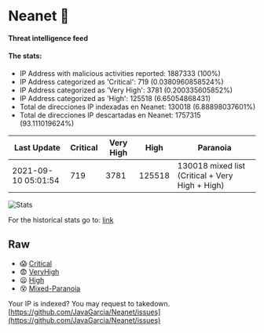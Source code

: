 # Neanet :hocho:
#### Threat intelligence feed
#### The stats:

- IP Address with malicious activities reported: 1887333 (100%)
- IP Address categorized as 'Critical':  719 (0.0380960858524%)
- IP Address categorized as 'Very High':  3781 (0.200335605852%)
- IP Address categorized as 'High':  125518 (6.65054868431)
- Total de direcciones IP indexadas en Neanet:  130018 (6.88898037601%)
- Total de direcciones IP descartadas en Neanet:  1757315 (93.111019624%)

| Last Update | Critical | Very High | High | Paranoia |
| --- | --- | --- | --- | --- |
| 2021-09-10 05:01:54 | 719 | 3781 | 125518 | 130018 mixed list (Critical + Very High + High)|

![Stats](https://docs.google.com/spreadsheets/d/e/2PACX-1vSnaNMIXVabIpDJjufMlzH7poXnshF3mgd8Is1g9ytUEzVsP5my4Trn8f-xkoLLQ38xpL3HtmUexLo6/pubchart?oid=501124687&format=image)

For the historical stats go to: [link](/stats.csv)
## Raw
- :scream: [Critical](https://raw.githubusercontent.com/JavaGarcia/Neanet/master/blacklists/neanet_critical.txt)
- :fearful: [VeryHigh](https://raw.githubusercontent.com/JavaGarcia/Neanet/master/blacklists/neanet_veryHigh.txtt)
- :frowning: [High](https://raw.githubusercontent.com/JavaGarcia/Neanet/master/blacklists/neanet_high.txt)
- :dizzy_face: [Mixed-Paranoia](https://raw.githubusercontent.com/JavaGarcia/Neanet/master/blacklists/neanet_all.txt)


Your IP is indexed? You may request to takedown. [https://github.com/JavaGarcia/Neanet/issues](https://github.com/JavaGarcia/Neanet/issues)




















































































































































































































































































































































































































































































































































































































































































































































































































































































































































































































































































































































































































































































































































































































































































































































































































































































































































































































































































































































































































































































































































































































































































































































































































































































































































































































































































































































































































































































































































































































































































































































































































































































































































































































































































































































































































































































































































































































































































































































































































































































































































































































































































































































































































































































































































































































































































































































































































































































































































































































































































































































































































































































































































































































































































































































































































































































































































































































































































































































































































































































































































































































































































































































































































































































































































































































































































































































































































































































































































































































































































































































































































































































































































































































































































































































































































































































































































































































































































































































































































































































































































































































































































































































































































































































































































































































































































































































































































































